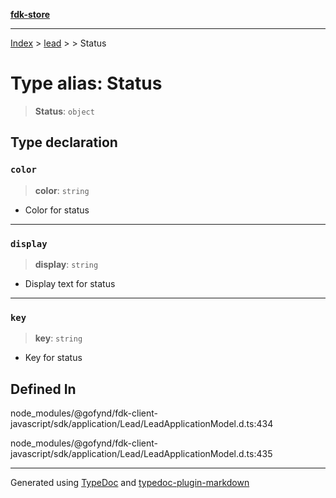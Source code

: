[**fdk-store**](../../../README.md)
***

[Index](../../../API.md) > [lead](../../README.md) > [<internal>](../README.md) > Status

# Type alias: Status

> **Status**: `object`

## Type declaration

### `color`

> **color**: `string`

- Color for status

***

### `display`

> **display**: `string`

- Display text for status

***

### `key`

> **key**: `string`

- Key for status

## Defined In

node\_modules/@gofynd/fdk-client-javascript/sdk/application/Lead/LeadApplicationModel.d.ts:434

node\_modules/@gofynd/fdk-client-javascript/sdk/application/Lead/LeadApplicationModel.d.ts:435

***
Generated using [TypeDoc](https://typedoc.org/) and [typedoc-plugin-markdown](https://www.npmjs.com/package/typedoc-plugin-markdown)
